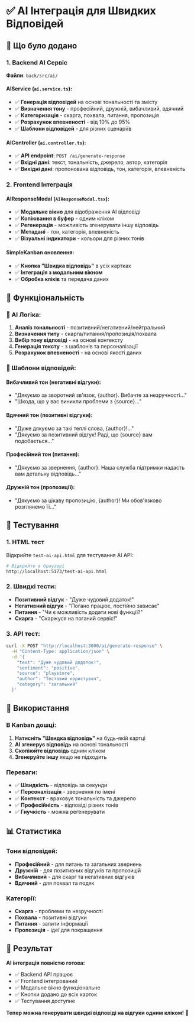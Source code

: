# ✅ AI Інтеграція для Швидких Відповідей

## 🤖 Що було додано

### 1. Backend AI Сервіс
**Файли**: `back/src/ai/`

#### AIService (`ai.service.ts`):
- ✅ **Генерація відповідей** на основі тональності та змісту
- ✅ **Визначення тону** - професійний, дружній, вибачливий, вдячний
- ✅ **Категоризація** - скарга, похвала, питання, пропозиція
- ✅ **Розрахунок впевненості** - від 10% до 95%
- ✅ **Шаблони відповідей** - для різних сценаріїв

#### AIController (`ai.controller.ts`):
- ✅ **API endpoint**: `POST /ai/generate-response`
- ✅ **Вхідні дані**: текст, тональність, джерело, автор, категорія
- ✅ **Вихідні дані**: пропонована відповідь, тон, категорія, впевненість

### 2. Frontend Інтеграція

#### AIResponseModal (`AIResponseModal.tsx`):
- ✅ **Модальне вікно** для відображення AI відповіді
- ✅ **Копіювання в буфер** - одним кліком
- ✅ **Регенерація** - можливість згенерувати іншу відповідь
- ✅ **Метадані** - тон, категорія, впевненість
- ✅ **Візуальні індикатори** - кольори для різних тонів

#### SimpleKanban оновлення:
- ✅ **Кнопка "Швидка відповідь"** в усіх картках
- ✅ **Інтеграція з модальним вікном**
- ✅ **Обробка кліків** та передача даних

## 🎯 Функціональність

### 🧠 AI Логіка:
1. **Аналіз тональності** - позитивний/негативний/нейтральний
2. **Визначення типу** - скарга/питання/пропозиція/похвала
3. **Вибір тону відповіді** - на основі контексту
4. **Генерація тексту** - з шаблонів та персоналізації
5. **Розрахунок впевненості** - на основі якості даних

### 📝 Шаблони відповідей:

#### Вибачливий тон (негативні відгуки):
- "Дякуємо за зворотний зв'язок, {author}. Вибачте за незручності..."
- "Шкода, що у вас виникли проблеми з {source}..."

#### Вдячний тон (позитивні відгуки):
- "Дуже дякуємо за такі теплі слова, {author}!..."
- "Дякуємо за позитивний відгук! Раді, що {source} вам подобається..."

#### Професійний тон (питання):
- "Дякуємо за звернення, {author}. Наша служба підтримки надасть вам детальну відповідь..."

#### Дружній тон (пропозиції):
- "Дякуємо за цікаву пропозицію, {author}! Ми обов'язково розглянемо її..."

## 🧪 Тестування

### 1. HTML тест
Відкрийте `test-ai-api.html` для тестування AI API:
```bash
# Відкрийте в браузері
http://localhost:5173/test-ai-api.html
```

### 2. Швидкі тести:
- **Позитивний відгук** - "Дуже чудовий додаток!"
- **Негативний відгук** - "Погано працює, постійно зависає"
- **Питання** - "Чи є можливість додати нові функції?"
- **Скарга** - "Скаржуся на поганий сервіс!"

### 3. API тест:
```bash
curl -X POST "http://localhost:3000/ai/generate-response" \
  -H "Content-Type: application/json" \
  -d '{
    "text": "Дуже чудовий додаток!",
    "sentiment": "positive",
    "source": "playstore",
    "author": "Тестовий користувач",
    "category": "загальний"
  }'
```

## 🚀 Використання

### В Kanban дошці:
1. **Натисніть "Швидка відповідь"** на будь-якій картці
2. **AI згенерує відповідь** на основі тональності
3. **Скопіюйте відповідь** одним кліком
4. **Згенеруйте іншу** якщо не підходить

### Переваги:
- ✅ **Швидкість** - відповідь за секунди
- ✅ **Персоналізація** - звернення по імені
- ✅ **Контекст** - враховує тональність та джерело
- ✅ **Професійність** - відповіді різних тонів
- ✅ **Гнучкість** - можна регенерувати

## 📊 Статистика

### Тони відповідей:
- **Професійний** - для питань та загальних звернень
- **Дружній** - для позитивних відгуків та пропозицій
- **Вибачливий** - для скарг та негативних відгуків
- **Вдячний** - для похвал та подяк

### Категорії:
- **Скарга** - проблеми та незручності
- **Похвала** - позитивні відгуки
- **Питання** - запити інформації
- **Пропозиція** - ідеї для покращення

## 🎉 Результат

**AI інтеграція повністю готова:**
- ✅ Backend API працює
- ✅ Frontend інтегрований
- ✅ Модальне вікно функціональне
- ✅ Кнопки додано до всіх карток
- ✅ Тестування доступне

**Тепер можна генерувати швидкі відповіді на відгуки одним кліком!** 🚀
